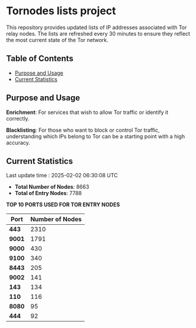 # Tornodes lists project

This repository provides updated lists of IP addresses associated with Tor relay nodes. The lists are refreshed every 30 minutes to ensure they reflect the most current state of the Tor network.

## Table of Contents

- [Purpose and Usage](#purpose-and-usage)
- [Current Statistics](#current-statistics)


## Purpose and Usage

**Enrichment**: For services that wish to allow Tor traffic or identify it correctly.

**Blacklisting**: For those who want to block or control Tor traffic, understanding which IPs belong to Tor can be a starting point with a high accuracy.

## Current Statistics

Last update time : 2025-02-02 06:30:08 UTC

- **Total Number of Nodes**: 8663
- **Total of Entry Nodes**: 7788

**TOP 10 PORTS USED FOR TOR ENTRY NODES**

| **Port** | **Number of Nodes** |
|------|-----------------|
| **443**   | 2310  |
| **9001**   | 1791  |
| **9000**   | 430  |
| **9100**   | 340  |
| **8443**   | 205  |
| **9002**   | 141  |
| **143**   | 134  |
| **110**   | 116  |
| **8080**   | 95  |
| **444**   | 92  |

